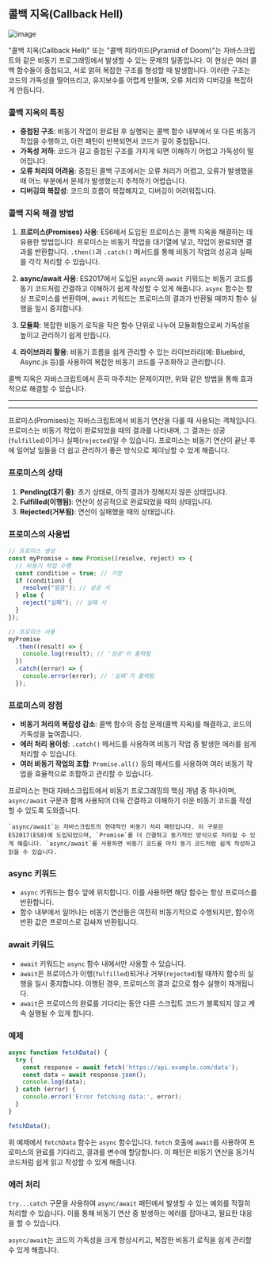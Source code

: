 ## 콜백 지옥(Callback Hell)

![image](https://github.com/bamjun/blog/assets/21354840/57412ac8-2478-40e1-8629-4a4aebe3202e)


"콜백 지옥(Callback Hell)" 또는 "콜백 피라미드(Pyramid of Doom)"는 자바스크립트와 같은 비동기 프로그래밍에서 발생할 수 있는 문제의 일종입니다. 이 현상은 여러 콜백 함수들이 중첩되고, 서로 얽혀 복잡한 구조를 형성할 때 발생합니다. 이러한 구조는 코드의 가독성을 떨어뜨리고, 유지보수를 어렵게 만들며, 오류 처리와 디버깅을 복잡하게 만듭니다.

### 콜백 지옥의 특징

- **중첩된 구조**: 비동기 작업이 완료된 후 실행되는 콜백 함수 내부에서 또 다른 비동기 작업을 수행하고, 이런 패턴이 반복되면서 코드가 깊이 중첩됩니다.
- **가독성 저하**: 코드가 길고 중첩된 구조를 가지게 되면 이해하기 어렵고 가독성이 떨어집니다.
- **오류 처리의 어려움**: 중첩된 콜백 구조에서는 오류 처리가 어렵고, 오류가 발생했을 때 어느 부분에서 문제가 발생했는지 추적하기 어렵습니다.
- **디버깅의 복잡성**: 코드의 흐름이 복잡해지고, 디버깅이 어려워집니다.

### 콜백 지옥 해결 방법

1. **프로미스(Promises) 사용**: ES6에서 도입된 프로미스는 콜백 지옥을 해결하는 데 유용한 방법입니다. 프로미스는 비동기 작업을 대기열에 넣고, 작업이 완료되면 결과를 반환합니다. `.then()`과 `.catch()` 메서드를 통해 비동기 작업의 성공과 실패를 각각 처리할 수 있습니다.

2. **async/await 사용**: ES2017에서 도입된 `async`와 `await` 키워드는 비동기 코드를 동기 코드처럼 간결하고 이해하기 쉽게 작성할 수 있게 해줍니다. `async` 함수는 항상 프로미스를 반환하며, `await` 키워드는 프로미스의 결과가 반환될 때까지 함수 실행을 일시 중지합니다.

3. **모듈화**: 복잡한 비동기 로직을 작은 함수 단위로 나누어 모듈화함으로써 가독성을 높이고 관리하기 쉽게 만듭니다.

4. **라이브러리 활용**: 비동기 흐름을 쉽게 관리할 수 있는 라이브러리(예: Bluebird, Async.js 등)를 사용하여 복잡한 비동기 코드를 구조화하고 관리합니다.

콜백 지옥은 자바스크립트에서 흔히 마주치는 문제이지만, 위와 같은 방법을 통해 효과적으로 해결할 수 있습니다.

---
---
프로미스(Promises)는 자바스크립트에서 비동기 연산을 다룰 때 사용되는 객체입니다. 프로미스는 비동기 작업이 완료되었을 때의 결과를 나타내며, 그 결과는 성공(`fulfilled`)이거나 실패(`rejected`)일 수 있습니다. 프로미스는 비동기 연산이 끝난 후에 일어날 일들을 더 쉽고 관리하기 좋은 방식으로 체이닝할 수 있게 해줍니다.

### 프로미스의 상태

1. **Pending(대기 중)**: 초기 상태로, 아직 결과가 정해지지 않은 상태입니다.
2. **Fulfilled(이행됨)**: 연산이 성공적으로 완료되었을 때의 상태입니다.
3. **Rejected(거부됨)**: 연산이 실패했을 때의 상태입니다.

### 프로미스의 사용법

```javascript
// 프로미스 생성
const myPromise = new Promise((resolve, reject) => {
  // 비동기 작업 수행
  const condition = true; // 가정
  if (condition) {
    resolve("성공"); // 성공 시
  } else {
    reject("실패"); // 실패 시
  }
});

// 프로미스 사용
myPromise
  .then((result) => {
    console.log(result); // '성공'이 출력됨
  })
  .catch((error) => {
    console.error(error); // '실패'가 출력됨
  });
```

### 프로미스의 장점

- **비동기 처리의 복잡성 감소**: 콜백 함수의 중첩 문제(콜백 지옥)를 해결하고, 코드의 가독성을 높여줍니다.
- **에러 처리 용이성**: `.catch()` 메서드를 사용하여 비동기 작업 중 발생한 에러를 쉽게 처리할 수 있습니다.
- **여러 비동기 작업의 조합**: `Promise.all()` 등의 메서드를 사용하여 여러 비동기 작업을 효율적으로 조합하고 관리할 수 있습니다.

프로미스는 현대 자바스크립트에서 비동기 프로그래밍의 핵심 개념 중 하나이며, `async/await` 구문과 함께 사용되어 더욱 간결하고 이해하기 쉬운 비동기 코드를 작성할 수 있도록 도와줍니다.



    `async/await`는 자바스크립트의 현대적인 비동기 처리 패턴입니다. 이 구문은 ES2017(ES8)에 도입되었으며, `Promise`를 더 간결하고 동기적인 방식으로 처리할 수 있게 해줍니다. `async/await`를 사용하면 비동기 코드를 마치 동기 코드처럼 쉽게 작성하고 읽을 수 있습니다.

### async 키워드

- `async` 키워드는 함수 앞에 위치합니다. 이를 사용하면 해당 함수는 항상 프로미스를 반환합니다.
- 함수 내부에서 일어나는 비동기 연산들은 여전히 비동기적으로 수행되지만, 함수의 반환 값은 프로미스로 감싸져 반환됩니다.

### await 키워드

- `await` 키워드는 `async` 함수 내에서만 사용할 수 있습니다.
- `await`은 프로미스가 이행(`fulfilled`)되거나 거부(`rejected`)될 때까지 함수의 실행을 일시 중지합니다. 이행된 경우, 프로미스의 결과 값으로 함수 실행이 재개됩니다.
- `await`은 프로미스의 완료를 기다리는 동안 다른 스크립트 코드가 블록되지 않고 계속 실행될 수 있게 합니다.

### 예제

```javascript
async function fetchData() {
  try {
    const response = await fetch('https://api.example.com/data');
    const data = await response.json();
    console.log(data);
  } catch (error) {
    console.error('Error fetching data:', error);
  }
}

fetchData();
```

위 예제에서 `fetchData` 함수는 `async` 함수입니다. `fetch` 호출에 `await`를 사용하여 프로미스의 완료를 기다리고, 결과를 변수에 할당합니다. 이 패턴은 비동기 연산을 동기식 코드처럼 쉽게 읽고 작성할 수 있게 해줍니다.

### 에러 처리

`try...catch` 구문을 사용하여 `async/await` 패턴에서 발생할 수 있는 예외를 적절히 처리할 수 있습니다. 이를 통해 비동기 연산 중 발생하는 에러를 잡아내고, 필요한 대응을 할 수 있습니다.

`async/await`는 코드의 가독성을 크게 향상시키고, 복잡한 비동기 로직을 쉽게 관리할 수 있게 해줍니다.
